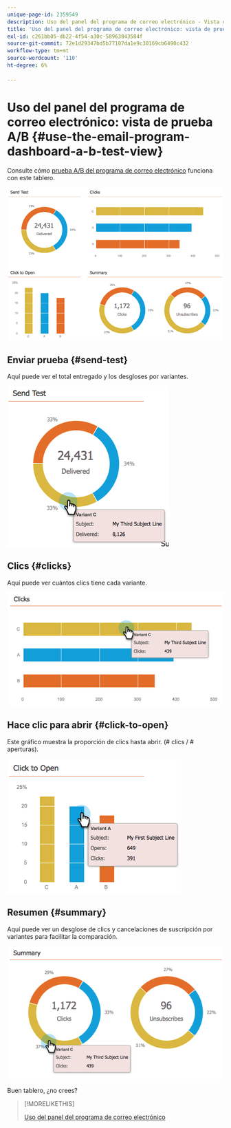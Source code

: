 ```yaml
---
unique-page-id: 2359549
description: Uso del panel del programa de correo electrónico - Vista de prueba A/B - Documentos de Marketo - Documentación del producto
title: 'Uso del panel del programa de correo electrónico: vista de prueba A/B'
exl-id: c261bb05-db22-4f54-a30c-58963843584f
source-git-commit: 72e1d29347bd5b77107da1e9c30169cb6490c432
workflow-type: tm+mt
source-wordcount: '110'
ht-degree: 6%

---
```


# Uso del panel del programa de correo electrónico: vista de prueba A/B {#use-the-email-program-dashboard-a-b-test-view}

Consulte cómo [prueba A/B del programa de correo electrónico](/help/marketo/product-docs/email-marketing/email-programs/email-program-actions/email-test-a-b-test/add-an-a-b-test.md) funciona con este tablero.

![](assets/image2014-9-12-16-3a14-3a28.png)

## Enviar prueba {#send-test}

Aquí puede ver el total entregado y los desgloses por variantes.

![](assets/image2014-9-12-16-3a16-3a2.png)

## Clics {#clicks}

Aquí puede ver cuántos clics tiene cada variante.

![](assets/image2014-9-12-16-3a16-3a20.png)

## Hace clic para abrir {#click-to-open}

Este gráfico muestra la proporción de clics hasta abrir. (# clics / # aperturas).

![](assets/image2014-9-12-16-3a16-3a36.png)

## Resumen {#summary}

Aquí puede ver un desglose de clics y cancelaciones de suscripción por variantes para facilitar la comparación.

![](assets/image2014-9-12-16-3a16-3a45.png)

Buen tablero, ¿no crees?

>[!MORELIKETHIS]
>
>[Uso del panel del programa de correo electrónico](/help/marketo/product-docs/email-marketing/email-programs/email-program-data/use-the-email-program-dashboard.md)
